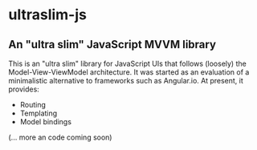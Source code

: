 # ultraslim-js
## An "ultra slim" JavaScript MVVM library

This is an "ultra slim" library for JavaScript UIs that follows (loosely) the Model-View-ViewModel architecture. It was started as an evaluation of a minimalistic alternative to frameworks such as Angular.io. At present, it provides: 

- Routing
- Templating
- Model bindings

(... more an code coming soon)
